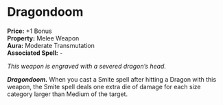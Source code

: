 # Dragondoom

**Price:** +1 Bonus  
**Property:** Melee Weapon  
**Aura:** Moderate Transmutation  
**Associated Spell:** -

*This weapon is engraved with a severed dragon’s head.*

***Dragondoom.*** When you cast a Smite spell after hitting a Dragon with this weapon, the Smite spell deals one extra die of damage for each size category larger than Medium of the target.